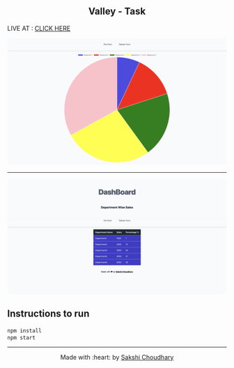 <h2 align="center">Valley - Task</h2>
	
	


 LIVE AT : <a href="http://www.sakshichoudhary.me/Type-Master/">CLICK HERE</a>


![](preview.png)
<hr> 

 ![](preview2.png)
 

## Instructions to run

```
npm install
npm start
```



---
<p align="center">
	Made with :heart: by <a href="http://sakshichoudhary.me">Sakshi Choudhary</a>
</p>
